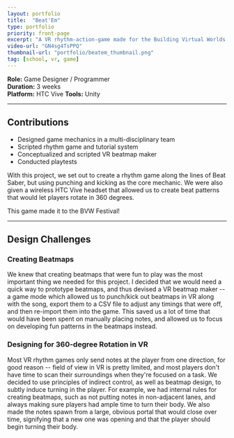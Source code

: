 ```yaml
---
layout: portfolio
title:  "Beat'Em"
type: portfolio
priority: front-page
excerpt: "A VR rhythm-action-game made for the Building Virtual Worlds class in 2018."
video-url: "GN4sg4TsPPQ"
thumbnail-url: "portfolio/beatem_thumbnail.png"
tag: [school, vr, game]
---
```


**Role:** Game Designer / Programmer    
**Duration:** 3 weeks    
**Platform:** HTC Vive
**Tools:** Unity    

<hr />

## Contributions
* Designed game mechanics in a multi-disciplinary team
* Scripted rhythm game and tutorial system
* Conceptualized and scripted VR beatmap maker
* Conducted playtests

With this project, we set out to create a rhythm game along the lines of Beat Saber, but using punching and kicking as the core mechanic. We were also given a wireless HTC Vive headset that allowed us to create beat patterns that would let players rotate in 360 degrees.

This game made it to the BVW Festival!

<hr />

## Design Challenges

### Creating Beatmaps
We knew that creating beatmaps that were fun to play was the most important thing we needed for this project. I decided that we would need a quick way to prototype beatmaps, and thus devised a VR beatmap maker -- a game mode which allowed us to punch/kick out beatmaps in VR along with the song, export them to a CSV file to adjust any timings that were off, and then re-import them into the game. This saved us a lot of time that would have been spent on manually placing notes, and allowed us to focus on developing fun patterns in the beatmaps instead.

### Designing for 360-degree Rotation in VR
Most VR rhythm games only send notes at the player from one direction, for good reason -- field of view in VR is pretty limited, and most players don't have time to scan their surroundings when they're focused on a task. We decided to use principles of indirect control, as well as beatmap design, to subtly induce turning in the player. For example, we had internal rules for creating beatmaps, such as not putting notes in non-adjacent lanes, and always making sure players had ample time to turn their body. We also made the notes spawn from a large, obvious portal that would close over time, signifying that a new one was opening and that the player should begin turning their body.
